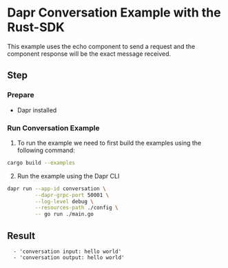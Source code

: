 # Dapr Conversation Example with the Rust-SDK

This example uses the echo component to send a request and the component response will be the exact message received.

## Step

### Prepare

- Dapr installed

### Run Conversation Example

1. To run the example we need to first build the examples using the following command:

<!-- STEP
name: Build
background: false
sleep: 30
timeout: 60
-->

```bash
cargo build --examples
```

<!-- END_STEP -->

2. Run the example using the Dapr CLI

<!-- STEP
name: Run Conversation
output_match_mode: substring
expected_stdout_lines:
  - 'conversation input: hello world'
  - 'conversation output: hello world'

background: true
sleep: 15
timeout_seconds: 30
-->

```bash
dapr run --app-id conversation \
         --dapr-grpc-port 50001 \
         --log-level debug \
         --resources-path ./config \
         -- go run ./main.go
```

<!-- END_STEP -->

## Result

```
  - 'conversation input: hello world'
  - 'conversation output: hello world'
```
